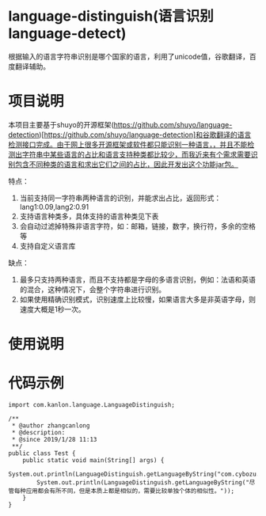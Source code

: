 # language-distinguish(语言识别language-detect)
根据输入的语言字符串识别是哪个国家的语言，利用了unicode值，谷歌翻译，百度翻译辅助。

# 项目说明
本项目主要基于shuyo的开源框架(https://github.com/shuyo/language-detection)[https://github.com/shuyo/language-detection]和谷歌翻译的语言检测接口完成。由于网上很多开源框架或软件都只能识别一种语言，，并且不能检测出字符串中某些语言的占比和语言支持种类都比较少，而我近来有个需求需要识别包含不同种类的语言和求出它们之间的占比，因此开发出这个功能jar包。<br/>

特点：<br/>
1. 当前支持同一字符串两种语言的识别，并能求出占比，返回形式：lang1:0.09,lang2:0.91
2. 支持语言种类多，具体支持的语言种类见下表
3. 会自动过滤掉特殊非语言字符，如：邮箱，链接，数字，换行符，多余的空格等
4. 支持自定义语言库

缺点：<br/>
1. 最多只支持两种语言，而且不支持都是字母的多语言识别，例如：法语和英语的混合，这种情况下，会整个字符串进行识别。
2. 如果使用精确识别模式，识别速度上比较慢，如果语言大多是非英语字母，则速度大概是1秒一次。



#  使用说明




# 代码示例

```
import com.kanlon.language.LanguageDistinguish;

/**
 * @author zhangcanlong
 * @description:
 * @since 2019/1/28 11:13
 **/
public class Test {
    public static void main(String[] args) {
        System.out.println(LanguageDistinguish.getLanguageByString("com.cybozu.labs.langdetect.Detector.getProbabilities"));
        System.out.println(LanguageDistinguish.getLanguageByString("尽管每种应用都会有所不同，但是本质上都是相似的，需要比较单独个体的相似性。"));
    }
}

```